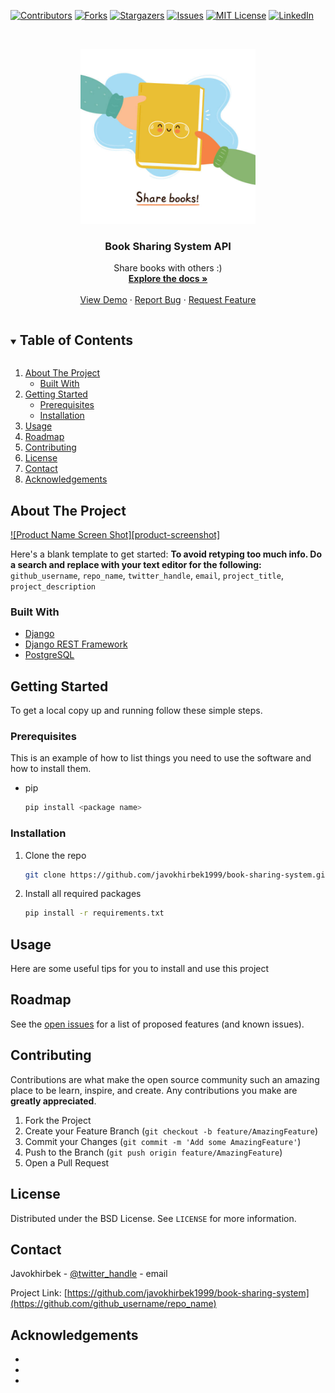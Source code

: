 <!--
*** Thanks for checking out the Best-README-Template. If you have a suggestion
*** that would make this better, please fork the repo and create a pull request
*** or simply open an issue with the tag "enhancement".
*** Thanks again! Now go create something AMAZING! :D
***
***
***
*** To avoid retyping too much info. Do a search and replace for the following:
*** github_username, repo_name, twitter_handle, email, project_title, project_description
-->



<!-- PROJECT SHIELDS -->
<!--
*** I'm using markdown "reference style" links for readability.
*** Reference links are enclosed in brackets [ ] instead of parentheses ( ).
*** See the bottom of this document for the declaration of the reference variables
*** for contributors-url, forks-url, etc. This is an optional, concise syntax you may use.
*** https://www.markdownguide.org/basic-syntax/#reference-style-links
-->
[![Contributors][contributors-shield]][contributors-url]
[![Forks][forks-shield]][forks-url]
[![Stargazers][stars-shield]][stars-url]
[![Issues][issues-shield]][issues-url]
[![MIT License][license-shield]][license-url]
[![LinkedIn][linkedin-shield]][linkedin-url]



<!-- PROJECT LOGO -->
<br />
<p align="center">
  <a href="https://github.com/github_username/repo_name">
    <img src="https://github.com/javokhirbek1999/book-sharing-system/blob/main/logo.jpg" alt="Logo" width="280" height="280">
  </a>

  <h3 align="center">Book Sharing System API</h3>

  <p align="center">
    Share books with others :)
    <br />
    <a href="https://github.com/javokhirbek1999/book-sharing-system/blob/main/README.md"><strong>Explore the docs »</strong></a>
    <br />
    <br />
    <a href="https://github.com/javokhirbek1999/book-sharing-system">View Demo</a>
    ·
    <a href="https://github.com/javokhirbek1999/book-sharing-system/issues">Report Bug</a>
    ·
    <a href="https://github.com/javokhirbek1999/book-sharing-system/issues">Request Feature</a>
  </p>
</p>



<!-- TABLE OF CONTENTS -->
<details open="open">
  <summary><h2 style="display: inline-block">Table of Contents</h2></summary>
  <ol>
    <li>
      <a href="#about-the-project">About The Project</a>
      <ul>
        <li><a href="#built-with">Built With</a></li>
      </ul>
    </li>
    <li>
      <a href="#getting-started">Getting Started</a>
      <ul>
        <li><a href="#prerequisites">Prerequisites</a></li>
        <li><a href="#installation">Installation</a></li>
      </ul>
    </li>
    <li><a href="#usage">Usage</a></li>
    <li><a href="#roadmap">Roadmap</a></li>
    <li><a href="#contributing">Contributing</a></li>
    <li><a href="#license">License</a></li>
    <li><a href="#contact">Contact</a></li>
    <li><a href="#acknowledgements">Acknowledgements</a></li>
  </ol>
</details>



<!-- ABOUT THE PROJECT -->
## About The Project

[![Product Name Screen Shot][product-screenshot]](https://example.com)

Here's a blank template to get started:
**To avoid retyping too much info. Do a search and replace with your text editor for the following:**
`github_username`, `repo_name`, `twitter_handle`, `email`, `project_title`, `project_description`


### Built With

* [Django](https://www.djangoproject.com/)
* [Django REST Framework](https://www.django-rest-framework.org/)
* [PostgreSQL](https://www.postgresql.org/)



<!-- GETTING STARTED -->
## Getting Started

To get a local copy up and running follow these simple steps.

### Prerequisites

This is an example of how to list things you need to use the software and how to install them.
* pip
  ```sh
  pip install <package name>
  ```

### Installation

1. Clone the repo
   ```sh
   git clone https://github.com/javokhirbek1999/book-sharing-system.git
   ```
2. Install all required packages
   ```sh
   pip install -r requirements.txt
   ```



<!-- USAGE EXAMPLES -->
## Usage

Here are some useful tips for you to install and use this project

<!-- ROADMAP -->
## Roadmap

See the [open issues](https://github.com/javokhirbek1999/book-sharing-system/issues) for a list of proposed features (and known issues).



<!-- CONTRIBUTING -->
## Contributing

Contributions are what make the open source community such an amazing place to be learn, inspire, and create. Any contributions you make are **greatly appreciated**.

1. Fork the Project
2. Create your Feature Branch (`git checkout -b feature/AmazingFeature`)
3. Commit your Changes (`git commit -m 'Add some AmazingFeature'`)
4. Push to the Branch (`git push origin feature/AmazingFeature`)
5. Open a Pull Request



<!-- LICENSE -->
## License

Distributed under the BSD License. See `LICENSE` for more information.



<!-- CONTACT -->
## Contact

Javokhirbek - [@twitter_handle](https://twitter.com/twitter_handle) - email

Project Link: [https://github.com/javokhirbek1999/book-sharing-system](https://github.com/github_username/repo_name)



<!-- ACKNOWLEDGEMENTS -->
## Acknowledgements

* []()
* []()
* []()





<!-- MARKDOWN LINKS & IMAGES -->
<!-- https://www.markdownguide.org/basic-syntax/#reference-style-links -->
[contributors-shield]: https://img.shields.io/github/contributors/javokhirbek1999/book-sharing-system.svg?style=for-the-badge
[contributors-url]: https://github.com/javokhirbek1999/book-sharing-system/graphs/contributors
[forks-shield]: https://img.shields.io/github/forks/javokhirbek1999/book-sharing-system.svg?style=for-the-badge
[forks-url]: https://github.com/javokhirbek1999/book-sharing-system/network/members
[stars-shield]: https://img.shields.io/github/stars/javokhirbek1999/book-sharing-system.svg?style=for-the-badge
[stars-url]: https://github.com/javokhirbek1999/book-sharing-system/stargazers
[issues-shield]: https://img.shields.io/github/issues/javokhirbek1999/book-sharing-system.svg?style=for-the-badge
[issues-url]: https://github.com/javokhirbek1999/book-sharing-system/issues
[license-shield]: https://img.shields.io/github/license/javokhirbek1999/book-sharing-system.svg?style=for-the-badge
[license-url]: https://github.com/github_username/repo/blob/master/LICENSE.txt
[linkedin-shield]: https://img.shields.io/badge/-LinkedIn-black.svg?style=for-the-badge&logo=linkedin&colorB=555
[linkedin-url]: https://www.linkedin.com/in/javokhirbek-kh/
